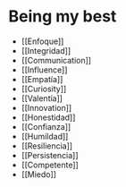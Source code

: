 # Being my best

+ [[Enfoque]]
+ [[Integridad]]
+ [[Communication]]
+ [[Influence]]
+ [[Empatía]]
+ [[Curiosity]]
+ [[Valentía]]
+ [[Innovation]]
+ [[Honestidad]]
+ [[Confianza]]
+ [[Humildad]]
+ [[Resiliencia]]
+ [[Persistencia]]
+ [[Competente]]
+ [[Miedo]]

